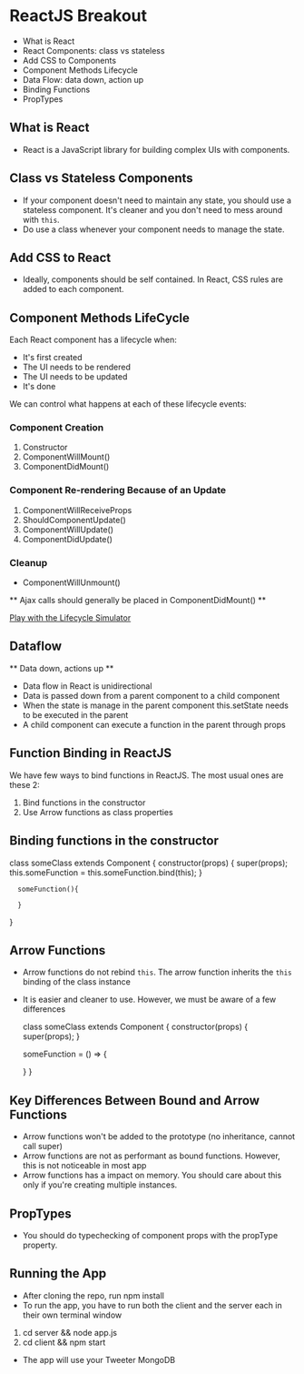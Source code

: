 # ReactJS Breakout

- What is React
- React Components: class vs stateless
- Add CSS to Components
- Component Methods Lifecycle
- Data Flow: data down, action up
- Binding Functions
- PropTypes

## What is React

- React is a JavaScript library for building complex UIs with components.

## Class vs Stateless Components

- If your component doesn't need to maintain any state, you should use a stateless component. It's cleaner and you don't need to mess around with `this`.
- Do use a class whenever your component needs to manage the state.

## Add CSS to React

- Ideally, components should be self contained. In React, CSS rules are added to each component.

## Component Methods LifeCycle

Each React component has a lifecycle when:

- It's first created
- The UI needs to be rendered
- The UI needs to be updated
- It's done

We can control what happens at each of these lifecycle events:

### Component Creation

1. Constructor
2. ComponentWillMount()
3. ComponentDidMount()

### Component Re-rendering Because of an Update

1. ComponentWillReceiveProps
2. ShouldComponentUpdate()
3. ComponentWillUpdate()
4. ComponentDidUpdate()

### Cleanup

- ComponentWillUnmount()

** Ajax calls should generally be placed in ComponentDidMount() **

[Play with the Lifecycle Simulator](https://reactarmory.com/guides/lifecycle-simulators)

## Dataflow

** Data down, actions up **

- Data flow in React is unidirectional
- Data is passed down from a parent component to a child component
- When the state is manage in the parent component this.setState needs to be executed in the parent
- A child component can execute a function in the parent through props

## Function Binding in ReactJS

We have few ways to bind functions in ReactJS. The most usual ones are these 2:

1. Bind functions in the constructor
2. Use Arrow functions as class properties

## Binding functions in the constructor

  class someClass extends Component {
    constructor(props) {
      super(props);
      this.someFunction = this.someFunction.bind(this);
      }

      someFunction(){

      }
  }

## Arrow Functions

- Arrow functions do not rebind `this`. The arrow function inherits the `this` binding of the class instance
- It is easier and cleaner to use. However, we must be aware of a few differences

  class someClass extends Component {
    constructor(props) {
      super(props);
    }

    someFunction = () => {

    }
  }

## Key Differences Between Bound and Arrow Functions

- Arrow functions won't be added to the prototype (no inheritance, cannot call super)
- Arrow functions are not as performant as bound functions. However, this is not noticeable in most app
- Arrow functions has a impact on memory. You should care about this only if you're creating multiple instances.

## PropTypes

- You should do typechecking of component props with the propType property.

## Running the App

- After cloning the repo, run npm install
- To run the app, you have to run both the client and the server each in their own terminal window

1. cd server && node app.js
2. cd client && npm start

- The app will use your Tweeter MongoDB
